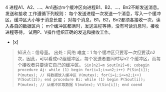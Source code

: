 4
进程A1、A2、...、An1通过m个缓冲区向进程B1、B2、...、Bn2不断发送消息。发送和接收 工作遵循下列规则：
   每个发送进程一次发送一个消息，写入一个缓冲区，缓冲区大小等于消息长度；
   对每个消息，B1，B2，Bn2都须各接收一次，读入各自的数据区内；
   m个缓冲区都满时，发送进程等待，没有可读消息时，接收进程等待。
试用P、V操作组织正确的发送和接收工作。
- [x]  

> 知识点：信号量。
> 出处：网络
> 难度：1
> 每个缓冲区只要写一次但要读n2次，因此，可以看成n2组缓冲区，每个发送者要同时写n2 个缓冲区，而每个接收者只要读它自己的缓冲区。
>     ```
>      Sin[n2]=m Sout[n2]=0;
>          cobegin
>              procedure Aj:
>                  while (1) begin
>                      for(i=1;i<=n2;i++)
>                          P(Sin[i]);
>                      P(mutex);
>                      // 将数据放入缓冲区
>                      V(mutex);
>                      for(i=1;i<=n2;i++)
>                          V(Sout[2]);
>                  end
>              procedure Bi:
>                  while (1) begin
>                      P(Sout[i]);
>                      P(mutex);
>                      // 从缓冲区取数据
>                      V(mutex);
>                      V(Sin[i]);
>                  end
>          coend
>     ```
>     
